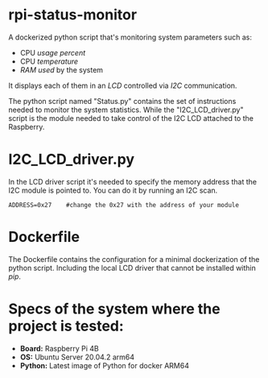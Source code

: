 # rpi-status-monitor
A dockerized python script that's monitoring system parameters such as:

- CPU _usage percent_
- CPU _temperature_
- _RAM used_ by the system

It displays each of them in an _LCD_ controlled via _I2C_ communication.

The python script named "Status.py" contains the set of instructions needed to monitor the system statistics.
While the "I2C_LCD_driver.py" script is the module needed to take control of the I2C LCD attached to the Raspberry.

# I2C_LCD_driver.py

In the LCD driver script it's needed to specify the memory address that the I2C module is pointed to. You can do it by running an I2C scan.
```
ADDRESS=0x27    #change the 0x27 with the address of your module
```

# Dockerfile

The Dockerfile contains the configuration for a minimal dockerization of the python script. Including the local LCD driver that cannot be installed within _pip_.

# Specs of the system where the project is tested:

- **Board:** Raspberry Pi 4B
- **OS:** Ubuntu Server 20.04.2 arm64
- **Python:** Latest image of Python for docker ARM64
